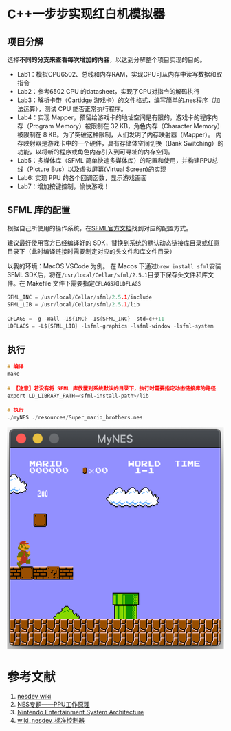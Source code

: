 # C++一步步实现红白机模拟器

## 项目分解

选择**不同的分支来查看每次增加的内容**，以达到分解整个项目实现的目的。

- Lab1：模拟CPU6502、总线和内存RAM，实现CPU可从内存中读写数据和取指令
- Lab2：参考6502 CPU 的datasheet，实现了CPU对指令的解码执行
- Lab3：解析卡带（Cartidge 游戏卡）的文件格式，编写简单的.nes程序（加法运算），测试 CPU 能否正常执行程序。
- Lab4：实现 Mapper，预留给游戏卡的地址空间是有限的，游戏卡的程序内存（Program Memory）被限制在 32 KB，角色内存（Character Memory）被限制在 8 KB。为了突破这种限制，人们发明了内存映射器（Mapper）。
内存映射器是游戏卡中的一个硬件，具有存储体空间切换（Bank Switching）的功能，以将新的程序或角色内存引入到可寻址的内存空间。
- Lab5：多媒体库（SFML 简单快速多媒体库）的配置和使用，并构建PPU总线（Picture Bus）以及虚拟屏幕(Virtual Screen)的实现
- Lab6: 实现 PPU 的各个回调函数，显示游戏画面
- Lab7：增加按键控制，愉快游戏！

## SFML 库的配置
根据自己所使用的操作系统，在[SFML官方文档](https://www.sfml-dev.org/tutorials/2.5/)找到对应的配置方式。

建议最好使用官方已经编译好的 SDK，替换到系统的默认动态链接库目录或任意目录下（此时编译链接时需要制定对应的头文件和库文件目录）

以我的环境：MacOS VSCode 为例。 在 Macos 下通过`brew install sfml`安装 SFML SDK后，将在`/usr/local/Cellar/sfml/2.5.1`目录下保存头文件和库文件。在 Makefile 文件下需要指定`CFLAGS`和`LDFLAGS`

```C
SFML_INC = /usr/local/Cellar/sfml/2.5.1/include
SFML_LIB = /usr/local/Cellar/sfml/2.5.1/lib

CFLAGS = -g -Wall -I${INC} -I${SFML_INC} -std=c++11 
LDFLAGS = -L${SFML_LIB} -lsfml-graphics -lsfml-window -lsfml-system
```

## 执行

```c
# 编译
make

# 【注意】若没有将 SFML 库放置到系统默认的目录下，执行时需要指定动态链接库的路径
export LD_LIBRARY_PATH=<sfml-install-path>/lib

# 执行
./myNES ./resources/Super_mario_brothers.nes
```


![运行图](./images/GameScreen.png)


# 参考文献

1. [nesdev wiki ](https://wiki.nesdev.com/w/index.php/Nesdev#NES)
2. [NES专题——PPU工作原理](https://blog.csdn.net/qq_34254642/article/details/104193445)
3. [Nintendo Entertainment System Architecture](http://fms.komkon.org/EMUL8/NES.html)
4. [wiki_nesdev_标准控制器](https://wiki.nesdev.com/w/index.php/Standard_controller)
